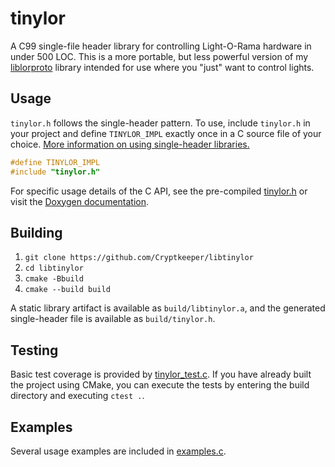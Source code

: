 # tinylor

A C99 single-file header library for controlling Light-O-Rama hardware in under 500 LOC. This is a more portable, but less powerful version of my [liblorproto](https://github.com/Cryptkeeper/liblorproto) library intended for use where you "just" want to control lights.

## Usage

`tinylor.h` follows the single-header pattern. To use, include `tinylor.h` in your project and define `TINYLOR_IMPL` exactly once in a C source file of your choice. [More information on using single-header libraries.](https://github.com/nothings/stb/tree/master?tab=readme-ov-file#how-do-i-use-these-libraries)

```c
#define TINYLOR_IMPL
#include "tinylor.h"
```

For specific usage details of the C API, see the pre-compiled [tinylor.h](tinylor.h) or visit the [Doxygen documentation](https://cryptkeeper.github.io/libtinylor).

## Building

1. `git clone https://github.com/Cryptkeeper/libtinylor`
2. `cd libtinylor`
3. `cmake -Bbuild`
4. `cmake --build build`

A static library artifact is available as `build/libtinylor.a`, and the generated single-header file is available as `build/tinylor.h`.

## Testing

Basic test coverage is provided by [tinylor_test.c](src/tinylor_test.c). If you have already built the project using CMake, you can execute the tests by entering the build directory and executing `ctest .`.

## Examples

Several usage examples are included in [examples.c](examples.c).
